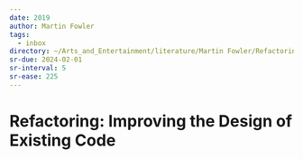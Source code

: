 ```yaml
---
date: 2019
author: Martin Fowler
tags:
  - inbox
directory: ~/Arts_and_Entertainment/literature/Martin Fowler/Refactoring_ Improving the Design of Existing Code (1993)/
sr-due: 2024-02-01
sr-interval: 5
sr-ease: 225
---
```

# Refactoring: Improving the Design of Existing Code

